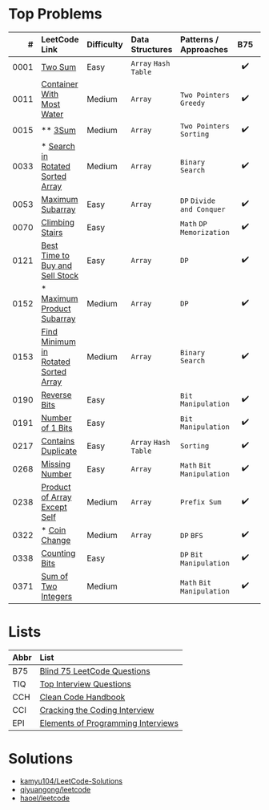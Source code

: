 # Top Problems

| #    | LeetCode Link                                                                                               | Difficulty | Data Structures      | Patterns / Approaches      | B75                | TIQ                | CCH                | CCI                | EPI                |
|-----:|:------------------------------------------------------------------------------------------------------------|:-----------|:---------------------|:---------------------------|:------------------:|:------------------:|:------------------:|:------------------:|:------------------:|
| 0001 | [Two Sum](https://leetcode.com/problems/two-sum/)                                                           | Easy       | `Array` `Hash Table` |                            | :heavy_check_mark: |                    | :heavy_check_mark: |                    |                    |
| 0011 | [Container With Most Water](https://leetcode.com/problems/container-with-most-water/)                       | Medium     | `Array`              | `Two Pointers` `Greedy`    | :heavy_check_mark: |                    |                    |                    |                    |
| 0015 | ** [3Sum](https://leetcode.com/problems/3sum/)                                                              | Medium     | `Array`              | `Two Pointers` `Sorting`   | :heavy_check_mark: |                    |                    |                    |                    |
| 0033 | * [Search in Rotated Sorted Array](https://leetcode.com/problems/search-in-rotated-sorted-array/)             | Medium     | `Array`              | `Binary Search`            | :heavy_check_mark: |                    |                    |                    |                    |
| 0053 | [Maximum Subarray](https://leetcode.com/problems/maximum-subarray/)                                         | Easy       | `Array`              | `DP` `Divide and Conquer`  | :heavy_check_mark: |                    | :heavy_check_mark: |                    |                    |
| 0070 | [Climbing Stairs](https://leetcode.com/problems/climbing-stairs/)                                           | Easy       |                      | `Math` `DP` `Memorization` | :heavy_check_mark: |                    |                    |                    |                    |
| 0121 | [Best Time to Buy and Sell Stock](https://leetcode.com/problems/best-time-to-buy-and-sell-stock/)           | Easy       | `Array`              | `DP`                       | :heavy_check_mark: |                    |                    |                    |                    |
| 0152 | * [Maximum Product Subarray](https://leetcode.com/problems/maximum-product-subarray/)                         | Medium     | `Array`              | `DP`                       | :heavy_check_mark: |                    | :heavy_check_mark: |                    |                    |
| 0153 | [Find Minimum in Rotated Sorted Array](https://leetcode.com/problems/find-minimum-in-rotated-sorted-array/) | Medium     | `Array`              | `Binary Search`            | :heavy_check_mark: |                    | :heavy_check_mark: |                    |                    |
| 0190 | [Reverse Bits](https://leetcode.com/problems/reverse-bits/)                                                 | Easy       |                      | `Bit Manipulation`         | :heavy_check_mark: |                    |                    |                    |                    |
| 0191 | [Number of 1 Bits](https://leetcode.com/problems/number-of-1-bits/)                                         | Easy       |                      | `Bit Manipulation`         | :heavy_check_mark: |                    | :heavy_check_mark: |                    |                    |
| 0217 | [Contains Duplicate](https://leetcode.com/problems/contains-duplicate/)                                     | Easy       | `Array` `Hash Table` | `Sorting`                  | :heavy_check_mark: |                    |                    |                    |                    |
| 0268 | [Missing Number](https://leetcode.com/problems/missing-number/)                                             | Easy       | `Array`              | `Math` `Bit Manipulation`  | :heavy_check_mark: |                    |                    |                    |                    |
| 0238 | [Product of Array Except Self](https://leetcode.com/problems/product-of-array-except-self/)                 | Medium     | `Array`              | `Prefix Sum`               | :heavy_check_mark: |                    |                    |                    |                    |
| 0322 | * [Coin Change](https://leetcode.com/problems/coin-change/)                                                   | Medium     | `Array`              | `DP` `BFS`                 | :heavy_check_mark: |                    |                    |                    |                    |
| 0338 | [Counting Bits](https://leetcode.com/problems/counting-bits/)                                               | Easy       |                      | `DP` `Bit Manipulation`    | :heavy_check_mark: |                    |                    |                    |                    |
| 0371 | [Sum of Two Integers](https://leetcode.com/problems/sum-of-two-integers/)                                   | Medium     |                      | `Math` `Bit Manipulation`  | :heavy_check_mark: |                    |                    |                    |                    |

# Lists

| Abbr | List                                                                                                              |
|:-----|:------------------------------------------------------------------------------------------------------------------|
| B75  | [Blind 75 LeetCode Questions](https://leetcode.com/discuss/general-discussion/460599/blind-75-leetcode-questions) |
| TIQ  | [Top Interview Questions](https://leetcode.com/explore/interview/card/top-interview-questions-easy/)              |
| CCH  | [Clean Code Handbook](https://app.selz.com/item/546c6e1ab7987209fc7fd418)                                         |
| CCI  | [Cracking the Coding Interview](https://www.crackingthecodinginterview.com/)                                      |
| EPI  | [Elements of Programming Interviews](https://elementsofprogramminginterviews.com/)                                |

# Solutions

- [kamyu104/LeetCode-Solutions](https://github.com/kamyu104/LeetCode-Solutions)
- [qiyuangong/leetcode](https://github.com/qiyuangong/leetcode)
- [haoel/leetcode](https://github.com/haoel/leetcode)
